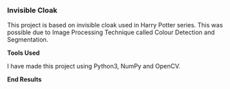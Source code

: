 ### Invisible Cloak

This project is based on invisible cloak used in Harry Potter series. This was possible due to Image Processing Technique called Colour Detection and Segmentation.

**Tools Used**

I have made this project using Python3, NumPy and OpenCV.

**End Results**
